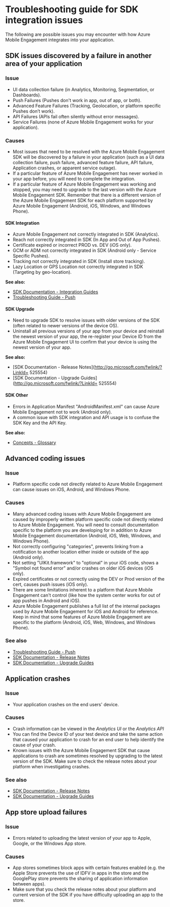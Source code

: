 <properties 
   pageTitle="Azure Mobile Engagement Troubleshooting Guide - SDK" 
   description="Troubleshooting SDK integration issues in Azure Mobile Engagement" 
   services="mobile-engagement" 
   documentationCenter="" 
   authors="piyushjo" 
   manager="dwrede" 
   editor=""/>

<tags
   ms.service="mobile-engagement"
   ms.devlang="na"
   ms.topic="article"
   ms.tgt_pltfrm="mobile-multiple"
   ms.workload="mobile" 
   ms.date="06/18/2015"
   ms.author="piyushjo"/>

# Troubleshooting guide for SDK integration issues

The following are possible issues you may encounter with how Azure Mobile Engagement integrates into your application.

## SDK issues discovered by a failure in another area of your application

### Issue
- UI data collection failure (in Analytics, Monitoring, Segmentation, or Dashboards).
- Push Failures (Pushes don't work in app, out of app, or both).
- Advanced Feature Failures (Tracking, Geolocation, or platform specific Pushes don’t work).
- API Failures (APIs fail often silently without error messages).
- Service Failures (none of Azure Mobile Engagement works for your application).

### Causes

- Most issues that need to be resolved with the Azure Mobile Engagement SDK will be discovered by a failure in your application (such as a UI data collection failure, push failure, advanced feature failure, API failure, Application crashes, or apparent service outage).  
- If a particular feature of Azure Mobile Engagement has never worked in your app before, you will need to complete the integration. 
- If a particular feature of Azure Mobile Engagement was working and stopped, you may need to upgrade to the last version with the Azure Mobile Engagement SDK. Remember that there is a different version of the Azure Mobile Engagement SDK for each platform supported by Azure Mobile Engagement (Android, iOS, Windows, and Windows Phone).

#### SDK Integration

- Azure Mobile Engagement not correctly integrated in SDK (Analytics).
- Reach not correctly integrated in SDK (In App and Out of App Pushes).
- Certificate expired or incorrect PROD vs. DEV (iOS only).
- GCM or ADM not correctly integrated in SDK (Android only - Service Specific Pushes).
- Tracking not correctly integrated in SDK (Install store tracking).
- Lazy Location or GPS Location not correctly integrated in SDK (Targeting by geo-location).


**See also:**

- [SDK Documentation - Integration Guides][Link 5] 
- [Troubleshooting Guide - Push][Link 23]

#### SDK Upgrade

- Need to upgrade SDK to resolve issues with older versions of the SDK (often related to newer versions of the device OS).
- Uninstall all previous versions of your app from your device and reinstall the newest version of your app, the re-register your Device ID from the Azure Mobile Engagement UI to confirm that your device is using the newest version of your app.

**See also:**

- [SDK Documentation - Release Notes](http://go.microsoft.com/fwlink/?LinkId= 525554) 
- [SDK Documentation - Upgrade Guides](http://go.microsoft.com/fwlink/?LinkId= 525554)

#### SDK Other

- Errors in Application Manifest "AndroidManifest.xml" can cause Azure Mobile Engagement not to work (Android only).
- A common issue with SDK integration and API usage is to confuse the SDK Key and the API Key.

**See also:**

- [Concepts - Glossary][Link 6]

## Advanced coding issues

### Issue
-  Platform specific code not directly related to Azure Mobile Engagement can cause issues on iOS, Android, and Windows Phone.

### Causes

- Many advanced coding issues with Azure Mobile Engagement are caused by improperly written platform specific code not directly related to Azure Mobile Engagement. You will need to consult documentation specific to the platform you are developing for in addition to Azure Mobile Engagement documentation (Android, iOS, Web, Windows, and Windows Phone).
- Not correctly configuring "categories", prevents linking from a notification to another location either inside or outside of the app (Android only). 
- Not setting "UIKit.framework" to "optional" in your iOS code, shows a "Symbol not found error" and/or crashes on older iOS devices (iOS only).
- Expired certificates or not correctly using the DEV or Prod version of the cert, causes push issues (iOS only).
- There are some limitations inherent to a platform that Azure Mobile Engagement can't control (like how the system center works for out of app pushes in Android and iOS).
- Azure Mobile Engagement publishes a full list of the internal packages used by Azure Mobile Engagement for iOS and Android for reference. Keep in mind that some features of Azure Mobile Engagement are specific to the platform (Android, iOS, Web, Windows, and Windows Phone).

### See also

 - [Troubleshooting Guide - Push][Link 23] 
 - [SDK Documentation - Release Notes][Link 5]
 - [SDK Documentation - Upgrade Guides][Link 5]

## Application crashes

### Issue
- Your application crashes on the end users' device.

### Causes

- Crash information can be viewed in the *Analytics UI* or the *Analytics API*
- You can find the Device ID of your test device and take the same action that caused your application to crash for an end user to help identify the cause of your crash.
- Known issues with the Azure Mobile Engagement SDK that cause applications to crash are sometimes resolved by upgrading to the latest version of the SDK. Make sure to check the release notes about your platform when investigating crashes.

### See also

- [SDK Documentation - Release Notes][Link 5]
- [SDK Documentation - Upgrade Guides][Link 5]

## App store upload failures

### Issue
- Errors related to uploading the latest version of your app to Apple, Google, or the Windows App store.

### Causes

- App stores sometimes block apps with certain features enabled (e.g. the Apple Store prevents the use of IDFV in apps in the store and the GooglePlay store prevents the sharing of application information between apps). 
- Make sure that you check the release notes about your platform and current version of the SDK if you have difficulty uploading an app to the store.

<!--Link references-->
[Link 1]: mobile-engagement-user-interface.md
[Link 2]: mobile-engagement-troubleshooting-guide.md
[Link 3]: mobile-engagement-how-tos.md
[Link 4]: http://go.microsoft.com/fwlink/?LinkID=525553
[Link 5]: http://go.microsoft.com/fwlink/?LinkID=525554
[Link 6]: http://go.microsoft.com/fwlink/?LinkId=525555
[Link 7]: https://account.windowsazure.com/PreviewFeatures
[Link 8]: https://social.msdn.microsoft.com/Forums/azure/en-US/home?forum=azuremobileengagement
[Link 9]: http://azure.microsoft.com/en-us/services/mobile-engagement/
[Link 10]: http://azure.microsoft.com/en-us/documentation/services/mobile-engagement/
[Link 11]: http://azure.microsoft.com/en-us/pricing/details/mobile-engagement/
[Link 12]: mobile-engagement-user-interface-navigation.md
[Link 13]: mobile-engagement-user-interface-home.md
[Link 14]: mobile-engagement-user-interface-my-account.md
[Link 15]: mobile-engagement-user-interface-analytics.md
[Link 16]: mobile-engagement-user-interface-monitor.md
[Link 17]: mobile-engagement-user-interface-reach.md
[Link 18]: mobile-engagement-user-interface-segments.md
[Link 19]: mobile-engagement-user-interface-dashboard.md
[Link 20]: mobile-engagement-user-interface-settings.md
[Link 21]: mobile-engagement-troubleshooting-guide-analytics.md
[Link 22]: mobile-engagement-troubleshooting-guide-apis.md
[Link 23]: mobile-engagement-troubleshooting-guide-push-reach.md
[Link 24]: mobile-engagement-troubleshooting-guide-service.md
[Link 25]: mobile-engagement-troubleshooting-guide-sdk.md
[Link 26]: mobile-engagement-troubleshooting-guide-sr-info.md
[Link 27]: mobile-engagement-user-interface-reach-campaign.md
[Link 28]: mobile-engagement-user-interface-reach-criterion.md
[Link 29]: mobile-engagement-user-interface-reach-content.md
 